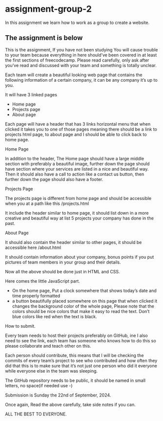 # assignment-group-2
In this assignment we learn how to work as a group to create a website.
## The assignment is below

This is the assignment, If you have not been studying You will cause trouble to your team because everything in here should’ve been covered in at least the first sections of freecodecamp. Please read carefully, only ask after you’ve read and discussed with your team and something is totally unclear. 

Each team will create a beautiful looking web page that contains the following information of a certain company, it can be any company it’s up to you. 

It will have 3 linked pages 
- Home page 
- ⁠Projects page
- ⁠About page 

Each page will have a header that has 3 links horizontal menu that when clicked it takes you to one of those pages meaning there should be a link to projects html page, to about page and I should be able to click back to home page. 

Home Page 

In addition to the header, The Home page should have a large middle section with preferably a beautiful  image, further down the page should have section where your services are listed in a nice and beautiful way. Then it should also have a call to action like a contact us button, then further down the page should also have a footer. 


Projects Page 

The projects page is different from home page and should be accessible when you at a path like this /projects.html 

It include the header similar to home page, it should list down in a more creative and beautiful way at list 5 projects your company has done in the past. 

About Page 

It should also contain the header similar to other pages, it should be accessible here /about.html 

It should contain information about your company, bonus points if you put pictures of team members in your group and their details. 

Now all the above should be done just in HTML and CSS. 

Here comes the little JavaScript part. 

- On the home page, Put a clock somewhere that shows today’s date and time properly formatted 
- ⁠a button beautifully placed somewhere on this page that when clicked it changes the background color of the whole page, Please note that the colors should be nice colors that make it easy to read the text. Don’t blue colors like red when the text is black. 


How to submit. 

Every team needs to host their projects preferably on GitHub, ine I also need to see the link, each team has someone who knows how to do this so please collaborate and teach other on this. 

Each person should contribute, this means that I will be checking the commits of every team’s project to see who contributed and how often they did that this is to make sure that it’s not just one person who did it everyone while everyone else in the team was sleeping. 

The GitHub repository needs to be public, it should be named in small letters, no space(if needed use -) 

Submission is Sunday the 22nd of September, 2024. 

Once again, Read the above carefully, take side notes if you can. 

ALL THE BEST TO EVERYONE.
